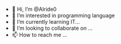 - 👋 Hi, I’m @Alride0
- 👀 I’m interested in programming language 
- 🌱 I’m currently learning IT...
- 💞️ I’m looking to collaborate on ...
- 📫 How to reach me ...

<!---
Alride0/Alride0 is a ✨ special ✨ repository because its `README.md` (this file) appears on your GitHub profile.
You can click the Preview link to take a look at your changes.
--->
